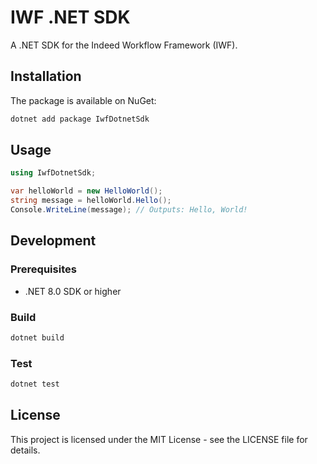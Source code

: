 # IWF .NET SDK

A .NET SDK for the Indeed Workflow Framework (IWF).

## Installation

The package is available on NuGet:

```bash
dotnet add package IwfDotnetSdk
```

## Usage

```csharp
using IwfDotnetSdk;

var helloWorld = new HelloWorld();
string message = helloWorld.Hello();
Console.WriteLine(message); // Outputs: Hello, World!
```

## Development

### Prerequisites

- .NET 8.0 SDK or higher

### Build

```bash
dotnet build
```

### Test

```bash
dotnet test
```

## License

This project is licensed under the MIT License - see the LICENSE file for details.